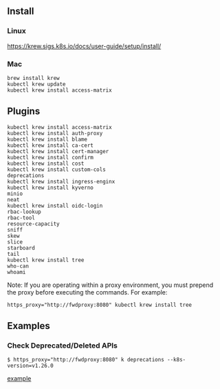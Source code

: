 ## Install

### Linux

https://krew.sigs.k8s.io/docs/user-guide/setup/install/

### Mac

```
brew install krew
kubectl krew update
kubectl krew install access-matrix
```

## Plugins

```
kubectl krew install access-matrix
kubectl krew install auth-proxy
kubectl krew install blame
kubectl krew install ca-cert
kubectl krew install cert-manager
kubectl krew install confirm
kubectl krew install cost
kubectl krew install custom-cols
deprecations
kubectl krew install ingress-enginx
kubectl krew install kyverno
minio
neat
kubectl krew install oidc-login
rbac-lookup
rbac-tool
resource-capacity
sniff
skew
slice
starboard
tail
kubectl krew install tree
who-can
whoami
```

Note: If you are operating within a proxy environment, you must prepend the proxy before executing the commands. For example:

```
https_proxy="http://fwdproxy:8080" kubectl krew install tree
```

## Examples

### Check Deprecated/Deleted APIs

```
$ https_proxy="http://fwdproxy:8080" k deprecations --k8s-version=v1.26.0
```

[example](https://gist.github.com/gengwg/2abcf404109d218fb2fd908e9f526c0a)
